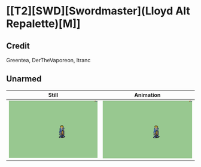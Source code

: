 # [\[T2\]\[SWD\]\[Swordmaster\]\(Lloyd Alt Repalette\)\[M\]]

## Credit

Greentea, DerTheVaporeon, ltranc
	
## Unarmed

| Still | Animation |
| :---: | :-------: |
| ![Unarmed still](./Unarmed_000.png) | ![Unarmed animation](./Unarmed.gif) |
